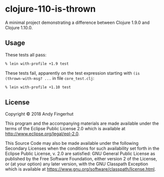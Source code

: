 # clojure-110-is-thrown

A minimal project demonstrating a difference between Clojure 1.9.0 and
Clojure 1.10.0.


## Usage

These tests all pass:

```bash
% lein with-profile +1.9 test
```

These tests fail, apparently on the test expression starting with `(is
(thrown-with-msg? ...` in file `core_test.clj`:

```bash
% lein with-profile +1.10 test
```


## License

Copyright © 2018 Andy Fingerhut

This program and the accompanying materials are made available under the
terms of the Eclipse Public License 2.0 which is available at
http://www.eclipse.org/legal/epl-2.0.

This Source Code may also be made available under the following Secondary
Licenses when the conditions for such availability set forth in the Eclipse
Public License, v. 2.0 are satisfied: GNU General Public License as published by
the Free Software Foundation, either version 2 of the License, or (at your
option) any later version, with the GNU Classpath Exception which is available
at https://www.gnu.org/software/classpath/license.html.

